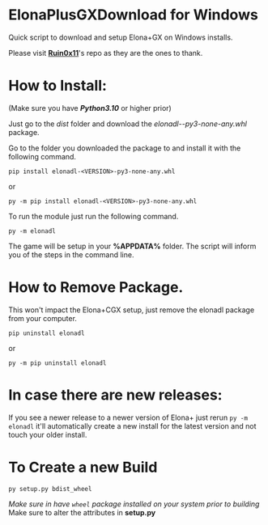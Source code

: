 # ElonaPlusGXDownload for Windows
Quick script to download and setup Elona+GX on Windows installs.

Please visit **[Ruin0x11](https://github.com/Ruin0x11/ElonaPlusCustom-GX)**'s repo as they are the ones to thank.

# How to Install:
(Make sure you have ***Python3.10*** or higher prior)

Just go to the *dist* folder and download the *elonadl-<VERSION>-py3-none-any.whl* package.

Go to the folder you downloaded the package to and install it with the following command.
```
pip install elonadl-<VERSION>-py3-none-any.whl
```
or
```
py -m pip install elonadl-<VERSION>-py3-none-any.whl
```

To run the module just run the following command.
```
py -m elonadl
```

The game will be setup in your **%APPDATA%** folder.
The script will inform you of the steps in the command line.

# How to Remove Package.
This won't impact the Elona+CGX setup, just remove the elonadl package from your computer.
```
pip uninstall elonadl
```
or
```
py -m pip uninstall elonadl
```

# In case there are new releases:
If you see a newer release to a newer version of Elona+ just rerun ```py -m elonadl``` it'll automatically create a new install for the latest version and not touch your older install.

# To Create a new Build
```
py setup.py bdist_wheel
```

_Make sure in have ```wheel``` package installed on your system prior to building_
Make sure to alter the attributes in **setup.py**
